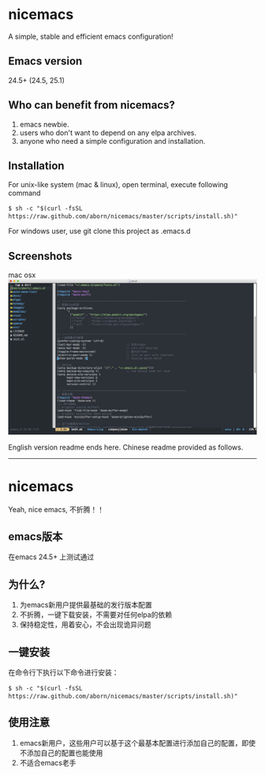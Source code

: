 # nicemacs
A simple, stable and efficient emacs configuration!  

## Emacs version
24.5+ (24.5, 25.1)

## Who can benefit from nicemacs?
1. emacs newbie.  
2. users who don't want to depend on any elpa archives.  
3. anyone who need a simple configuration and installation.  

## Installation
For unix-like system (mac & linux), open terminal, execute following command  
```shell
$ sh -c "$(curl -fsSL https://raw.github.com/aborn/nicemacs/master/scripts/install.sh)"
```
For windows user, use git clone this project as .emacs.d

## Screenshots
mac osx  
![](screenshots/mac.png "mac osx")

English version readme ends here. Chinese readme provided as follows.

--------------------------------------------------------------------------------

# nicemacs
Yeah, nice emacs, 不折腾！！

## emacs版本
在emacs 24.5+ 上测试通过

## 为什么?
1. 为emacs新用户提供最基础的发行版本配置
2. 不折腾，一键下载安装，不需要对任何elpa的依赖
3. 保持稳定性，用着安心，不会出现诡异问题

## 一键安装
在命令行下执行以下命令进行安装：

```shell
$ sh -c "$(curl -fsSL https://raw.github.com/aborn/nicemacs/master/scripts/install.sh)"
```

## 使用注意
1. emacs新用户，这些用户可以基于这个最基本配置进行添加自己的配置，即使不添加自己的配置也能使用
2. 不适合emacs老手
